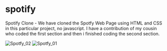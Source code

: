 
# spotify
Spotify Clone - We have cloned the Spotfy Web Page using HTML and CSS in this particular project, no javascript. I have a contribution of my cousin who coded the first section and then i finished coding the second section.


![Spotfy_02](https://user-images.githubusercontent.com/85713266/176512761-0e09b5b7-098f-4a90-8098-b727f91db657.png)
![Spotfy_01](https://user-images.githubusercontent.com/85713266/176512803-3361c5c3-c619-44da-b46b-28da652b31f7.png)
